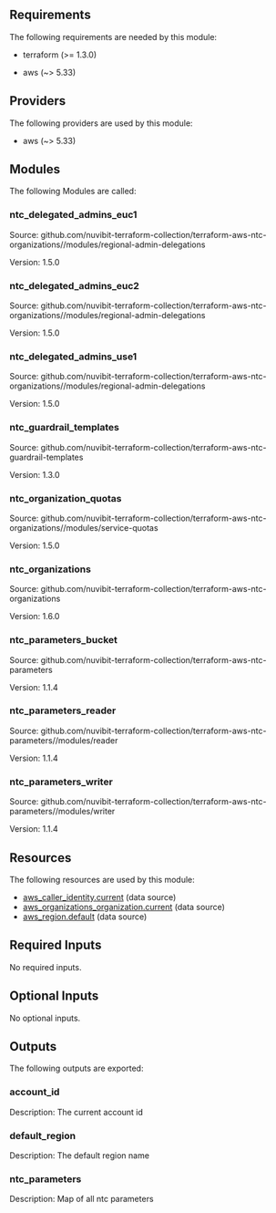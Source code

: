 <!-- BEGIN_TF_DOCS -->
## Requirements

The following requirements are needed by this module:

- terraform (>= 1.3.0)

- aws (~> 5.33)

## Providers

The following providers are used by this module:

- aws (~> 5.33)

## Modules

The following Modules are called:

### ntc\_delegated\_admins\_euc1

Source: github.com/nuvibit-terraform-collection/terraform-aws-ntc-organizations//modules/regional-admin-delegations

Version: 1.5.0

### ntc\_delegated\_admins\_euc2

Source: github.com/nuvibit-terraform-collection/terraform-aws-ntc-organizations//modules/regional-admin-delegations

Version: 1.5.0

### ntc\_delegated\_admins\_use1

Source: github.com/nuvibit-terraform-collection/terraform-aws-ntc-organizations//modules/regional-admin-delegations

Version: 1.5.0

### ntc\_guardrail\_templates

Source: github.com/nuvibit-terraform-collection/terraform-aws-ntc-guardrail-templates

Version: 1.3.0

### ntc\_organization\_quotas

Source: github.com/nuvibit-terraform-collection/terraform-aws-ntc-organizations//modules/service-quotas

Version: 1.5.0

### ntc\_organizations

Source: github.com/nuvibit-terraform-collection/terraform-aws-ntc-organizations

Version: 1.6.0

### ntc\_parameters\_bucket

Source: github.com/nuvibit-terraform-collection/terraform-aws-ntc-parameters

Version: 1.1.4

### ntc\_parameters\_reader

Source: github.com/nuvibit-terraform-collection/terraform-aws-ntc-parameters//modules/reader

Version: 1.1.4

### ntc\_parameters\_writer

Source: github.com/nuvibit-terraform-collection/terraform-aws-ntc-parameters//modules/writer

Version: 1.1.4

## Resources

The following resources are used by this module:

- [aws_caller_identity.current](https://registry.terraform.io/providers/hashicorp/aws/latest/docs/data-sources/caller_identity) (data source)
- [aws_organizations_organization.current](https://registry.terraform.io/providers/hashicorp/aws/latest/docs/data-sources/organizations_organization) (data source)
- [aws_region.default](https://registry.terraform.io/providers/hashicorp/aws/latest/docs/data-sources/region) (data source)

## Required Inputs

No required inputs.

## Optional Inputs

No optional inputs.

## Outputs

The following outputs are exported:

### account\_id

Description: The current account id

### default\_region

Description: The default region name

### ntc\_parameters

Description: Map of all ntc parameters
<!-- END_TF_DOCS -->